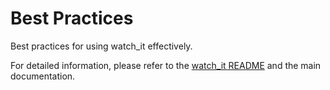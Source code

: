 # Best Practices

Best practices for using watch_it effectively.

For detailed information, please refer to the [watch_it README](https://pub.dev/packages/watch_it) and the main documentation.
